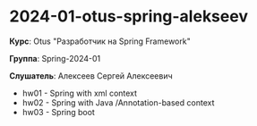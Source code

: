 # 2024-01-otus-spring-alekseev

**Курс**: Otus "Разработчик на Spring Framework"

**Группа**: Spring-2024-01

**Слушатель**: Алексеев Сергей Алексеевич

- hw01 - Spring with xml context
- hw02 - Spring with Java /Annotation-based context
- hw03 - Spring boot
